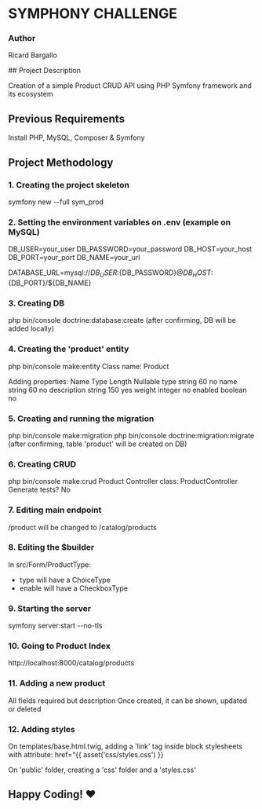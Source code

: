 # SYMPHONY CHALLENGE

### Author

Ricard Bargallo

## Project Description

Creation of a simple Product CRUD API using PHP Symfony framework and its ecosystem

## Previous Requirements

Install PHP, MySQL, Composer & Symfony

## Project Methodology

### 1. Creating the project skeleton

symfony new --full sym_prod

### 2. Setting the environment variables on .env (example on MySQL)

DB_USER=your_user
DB_PASSWORD=your_password
DB_HOST=your_host
DB_PORT=your_port
DB_NAME=your_url

DATABASE_URL=mysql://${DB_USER}:${DB_PASSWORD}@${DB_HOST}:${DB_PORT}/${DB_NAME}

### 3. Creating DB

php bin/console doctrine:database:create
(after confirming, DB will be added locally)

### 4. Creating the 'product' entity

php bin/console make:entity
Class name: Product

Adding properties:
Name Type Length Nullable
type string 60 no
name string 60 no
description string 150 yes
weight integer no
enabled boolean no

### 5. Creating and running the migration

php bin/console make:migration
php bin/console doctrine:migration:migrate
(after confirming, table 'product' will be created on DB)

### 6. Creating CRUD

php bin/console make:crud Product
Controller class: ProductController
Generate tests? No

### 7. Editing main endpoint

/product will be changed to /catalog/products

### 8. Editing the $builder

In src/Form/ProductType:

- type will have a ChoiceType
- enable will have a CheckboxType

### 9. Starting the server

symfony server:start --no-tls

### 10. Going to Product Index

http://localhost:8000/catalog/products

### 11. Adding a new product

All fields required but description
Once created, it can be shown, updated or deleted

### 12. Adding styles

On templates/base.html.twig,
adding a 'link' tag inside block stylesheets with attribute:
href="{{ asset('css/styles.css') }}

On 'public' folder, creating a 'css' folder and a 'styles.css'

## Happy Coding! :heart:
